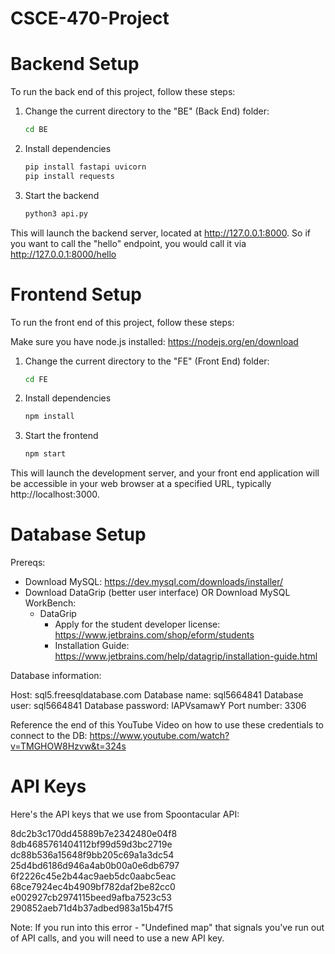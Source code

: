 # CSCE-470-Project

# Backend Setup

To run the back end of this project, follow these steps:

1. Change the current directory to the "BE" (Back End) folder:
   ```bash
   cd BE
2. Install dependencies
    ```bash
    pip install fastapi uvicorn
    pip install requests
3. Start the backend
    ```bash
    python3 api.py

This will launch the backend server, located at http://127.0.0.1:8000. So if you want to call the "hello" endpoint, you would call it via http://127.0.0.1:8000/hello


# Frontend Setup

To run the front end of this project, follow these steps:

Make sure you have node.js installed: https://nodejs.org/en/download

1. Change the current directory to the "FE" (Front End) folder:
   ```bash
   cd FE
2. Install dependencies
    ```bash
    npm install
3. Start the frontend
    ```bash
    npm start

This will launch the development server, and your front end application will be accessible in your web browser at a specified URL, typically http://localhost:3000.

# Database Setup

Prereqs:
- Download MySQL: https://dev.mysql.com/downloads/installer/
- Download DataGrip (better user interface) OR Download MySQL WorkBench: 
   - DataGrip
        - Apply for the student developer license: https://www.jetbrains.com/shop/eform/students
        - Installation Guide: https://www.jetbrains.com/help/datagrip/installation-guide.html

Database information: 

Host: sql5.freesqldatabase.com
Database name: sql5664841
Database user: sql5664841
Database password: lAPVsamawY
Port number: 3306

Reference the end of this YouTube Video on how to use these credentials to connect to the DB:
https://www.youtube.com/watch?v=TMGHOW8Hzvw&t=324s

# API Keys

Here's the API keys that we use from Spoontacular API:

8dc2b3c170dd45889b7e2342480e04f8
 
8db4685761404112bf99d59d3bc2719e
 
dc88b536a15648f9bb205c69a1a3dc54
 
25d4bd6186d946a4ab0b00a0e6db6797
 
6f2226c45e2b44ac9aeb5dc0aabc5eac
 
68ce7924ec4b4909bf782daf2be82cc0
 
e002927cb2974115beed9afba7523c53
 
290852aeb71d4b37adbed983a15b47f5

Note: If you run into this error - "Undefined map" that signals you've run out of API calls, and you will need to use a new API key. 

